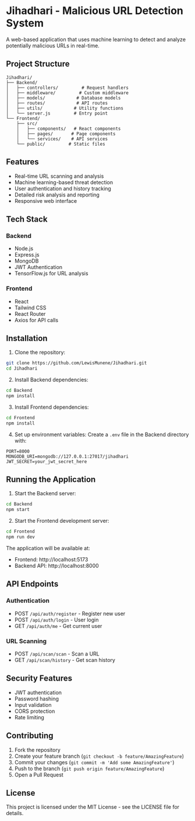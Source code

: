 # Jihadhari - Malicious URL Detection System

A web-based application that uses machine learning to detect and analyze potentially malicious URLs in real-time.

## Project Structure
```
Jihadhari/
├── Backend/
│   ├── controllers/         # Request handlers
│   ├── middleware/         # Custom middleware
│   ├── models/            # Database models
│   ├── routes/            # API routes
│   ├── utils/            # Utility functions
│   └── server.js         # Entry point
└── Frontend/
    ├── src/
    │   ├── components/   # React components
    │   ├── pages/       # Page components
    │   └── services/    # API services
    └── public/         # Static files
```

## Features

- Real-time URL scanning and analysis
- Machine learning-based threat detection
- User authentication and history tracking
- Detailed risk analysis and reporting
- Responsive web interface

## Tech Stack

### Backend
- Node.js
- Express.js
- MongoDB
- JWT Authentication
- TensorFlow.js for URL analysis

### Frontend
- React
- Tailwind CSS
- React Router
- Axios for API calls

## Installation

1. Clone the repository:
```bash
git clone https://github.com/LewisMunene/Jihadhari.git
cd Jihadhari
```

2. Install Backend dependencies:
```bash
cd Backend
npm install
```

3. Install Frontend dependencies:
```bash
cd Frontend
npm install
```

4. Set up environment variables:
Create a `.env` file in the Backend directory with:
```env
PORT=8000
MONGODB_URI=mongodb://127.0.0.1:27017/jihadhari
JWT_SECRET=your_jwt_secret_here
```

## Running the Application

1. Start the Backend server:
```bash
cd Backend
npm start
```

2. Start the Frontend development server:
```bash
cd Frontend
npm run dev
```

The application will be available at:
- Frontend: http://localhost:5173
- Backend API: http://localhost:8000

## API Endpoints

### Authentication
- POST `/api/auth/register` - Register new user
- POST `/api/auth/login` - User login
- GET `/api/auth/me` - Get current user

### URL Scanning
- POST `/api/scan/scan` - Scan a URL
- GET `/api/scan/history` - Get scan history

## Security Features

- JWT authentication
- Password hashing
- Input validation
- CORS protection
- Rate limiting

## Contributing

1. Fork the repository
2. Create your feature branch (`git checkout -b feature/AmazingFeature`)
3. Commit your changes (`git commit -m 'Add some AmazingFeature'`)
4. Push to the branch (`git push origin feature/AmazingFeature`)
5. Open a Pull Request

## License

This project is licensed under the MIT License - see the LICENSE file for details.
